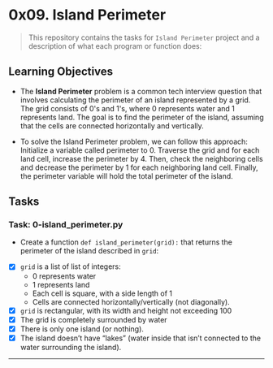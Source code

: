 # 0x09. Island Perimeter


> This repository contains the tasks for `Island Perimeter` project and a description of what each program or function does:


## Learning Objectives

* The **Island Perimeter** problem is a common tech interview question that involves calculating the perimeter of an island represented by a grid. The grid consists of 0's and 1's, where 0 represents water and 1 represents land. The goal is to find the perimeter of the island, assuming that the cells are connected horizontally and vertically.

* To solve the Island Perimeter problem, we can follow this approach: Initialize a variable called perimeter to 0. Traverse the grid and for each land cell, increase the perimeter by 4. Then, check the neighboring cells and decrease the perimeter by 1 for each neighboring land cell. Finally, the perimeter variable will hold the total perimeter of the island.

## Tasks

### Task: 0-island_perimeter.py

* Create a function `def island_perimeter(grid):` that returns the perimeter of the island described in `grid`:

- [x] `grid` is a list of list of integers:
    * 0 represents water
    * 1 represents land
    * Each cell is square, with a side length of 1
    * Cells are connected horizontally/vertically (not diagonally).
- [x] `grid` is rectangular, with its width and height not exceeding 100
- [x] The grid is completely surrounded by water
- [x] There is only one island (or nothing).
- [x] The island doesn’t have “lakes” (water inside that isn’t connected to the water surrounding the island).

---


